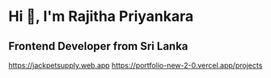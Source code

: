 #                                                              Hi 👋, I'm Rajitha Priyankara



##                                                          Frontend Developer from Sri Lanka
https://jackpetsupply.web.app
https://portfolio-new-2-0.vercel.app/projects



